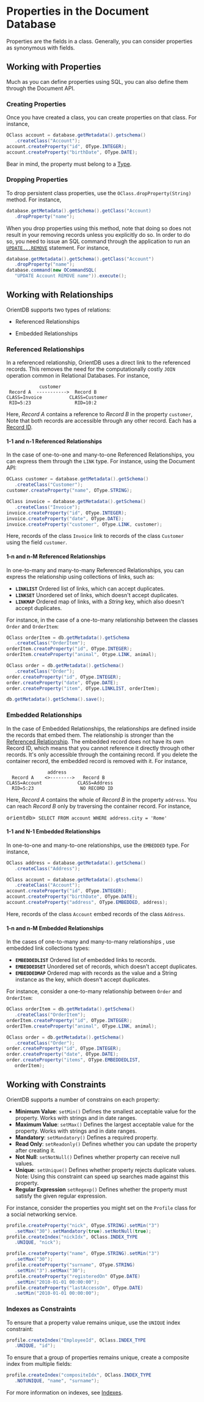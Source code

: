 # Properties in the Document Database

Properties are the fields in a class.  Generally, you can consider properties as synonymous with fields.

## Working with Properties

Much as you can define properties using SQL, you can also define them through the Document API.


### Creating Properties

Once you have created a class, you can create properties on that class.  For instance,

```java
OClass account = database.getMetadata().getschema()
   .createClass("Account");
account.createProperty("id", OType.INTEGER);
account.createProperty("birthDate", OType.DATE);
```

Bear in mind, the property must belong to a [Type](Types.md).


### Dropping Properties

To drop persistent class properties, use the `OClass.dropProperty(String)` method.  For instance,

```java
database.getMetadata().getSchema().getClass("Account)
   .dropProperty("name");
```

When you drop properties using this method, note that doing so does not result in your removing records unless you explicitly do so.  In order to do so, you need to issue an SQL command through the application to run an [`UPDATE...REMOVE`](SQL-Update.md) statement.  For instance,

```java
database.getMetadata().getSchema().getClass("Account")
   .dropProperty("name");
database.command(new OCommandSQL(
   "UPDATE Account REMOVE name")).execute();
```

## Working with Relationships

OrientDB supports two types of relations:

- Referenced Relationships

- Embedded Relationships

### Referenced Relationships

In a referenced relationship, OrientDB uses a direct link to the referenced records.  This removes the need for the computationally costly `JOIN` operation common in Relational Databases.  For instance,

```
            customer
 Record A  ----------->  Record B
CLASS=Invoice          CLASS=Customer
 RID=5:23                RID=10:2
```

Here, *Record A* contains a reference to *Record B* in the property `customer`,  Note that both records are accessible through any other record.  Each has a [Record ID](Concepts.md#record-id).

#### 1-1 and n-1 Referenced Relationships

In the case of one-to-one and many-to-one Referenced Relationships, you can express them through the `LINK` type.  For instance, using the Document API:

```java
OCLass customer = database.getMetadata().getSchema()
   .createClass("Customer");
customer.createProperty("name", OType.STRING);

OClass invoice = database.getMetadata().getSchema()
   .createClass("Invoice");
invoice.createProperty("id", OType.INTEGER);
invoice.createProperty("date", OType.DATE);
invoice.createProperty("customer", OType.LINK, customer);
```

Here, records of the class `Invoice` link to records of the class `Customer` using the field `customer`.


#### 1-n and n-M Referenced Relationships

In one-to-many and many-to-many Referenced Relationships, you can express the relationship using collections of links, such as:

- **`LINKLIST`** Ordered list of links, which can accept duplicates.
- **`LINKSET`** Unordered set of links, which doesn't accept duplicates.
- **`LINKMAP`** Ordered map of links, with a *String* key, which also doesn't accept duplicates.

For instance, in the case of a one-to-many relationship between the classes `Order` and `OrderItem`:

```java
OClass orderItem = db.getMetadata().getSchema
   .createClass("OrderItem");
orderItem.createProperty("id", OType.INTEGER);
orderItem.createProperty("animal", Otype.LINK, animal);

OClass order = db.getMetadata().getSchema()
   .createClass("Order");
order.createProperty("id", OType.INTEGER);
order.createProperty("date", OType.DATE);
order.createProperty("item", OType.LINKLIST, orderItem);

db.getMetadata().getSchema().save();
```



### Embedded Relationships

In the case of Embedded Relationships, the relationships are defined inside the records that embed them.  The relationship is stronger than the [Referenced Relationship](#referenced-relationships).  The embedded record does not have its own Record ID, which means that you cannot reference it directly through other records.  It's only accessible through the containing record.  If you delete the container record, the embedded record is removed with it.  For instance,

```
               address
  Record A    <>-------->   Record B
CLASS=Account             CLASS=Address
  RID=5:23                 NO RECORD ID
```


Here, *Record A* contains the whole of *Record B* in the property `address`.  You can reach *Record B* only by traversing the container record.  For instance,

<pre>
orientdb> <code class="lang-sql userinput">SELECT FROM account WHERE address.city = 'Rome'</code>
</pre>

#### 1-1 and N-1 Embedded Relationships

In one-to-one and many-to-one relationships, use the `EMBEDDED` type.  For instance,

```java
OClass address = database.getMetadata().getSchema()
   .createClass("Address");

OClass account = database.getMetadata().gtschema()
   .createClass("Account");
account.createProperty("id", OType.INTEGER);
account.createProperty("birthDate", OType.DATE);
account.createProperty("address", OType.EMBEDDED, address);
```

Here, records of the class `Account` embed records of the class `Address`.

#### 1-n and n-M Embedded Relationships

In the cases of one-to-many and many-to-many relationships , use embedded link collections types:

- **`EMBEDDEDLIST`** Ordered list of embedded links to records.
- **`EMBEDDEDSET`** Unordered set of records, which doesn't accept duplicates.
- **`EMBEDDEDMAP`** Ordered map with records as the value and a String instance as the key, which doesn't accept duplicates.

For instance, consider a one-to-many relationship between `Order` and `OrderItem`:

```java
OClass orderItem = db.getMetadata().getSchema()
   .createClass("OrderItem");
orderItem.createProperty("id", OType.INTEGER);
orderITem.createProperty("animal", OType.LINK, animal);

OClass order = db.getMetadata().getSchema()
   .createClass("Order");
order.createProperty("id", OType.INTEGER);
order.createProperty("date", OType.DATE);
order.createProperty("items", OType.EMBEDDEDLIST, 
   orderItem);
```

## Working with Constraints

OrientDB supports a number of constrains on each property:

- **Minimum Value**: `setMin()` Defines the smallest acceptable value for the property.  Works with strings and in date ranges.
- **Maximum Value**: `setMax()` Defines the largest acceptable value for the property.  Works with strings and in date ranges.
- **Mandatory**: `setMandatory()` Defines a required property.
- **Read Only**: `setReadonly()` Defines whether you can update the property after creating it.
- **Not Null**: `setNotNull()` Defines whether property can receive null values.
- **Unique**: `setUnique()` Defines whether property rejects duplicate values.  Note: Using this constraint can speed up searches made against this property. 
- **Regular Expression** `setRegexp()` Defines whether the property must satisfy the given regular expression.

For instance, consider the properties you might set on the `Profile` class for a social networking service.

```java
profile.createProperty("nick", OType.STRING).setMin("3")
   .setMax("30").setMandatory(true).setNotNull(true);
profile.createIndex("nickIdx", OClass.INDEX_TYPE
   .UNIQUE, "nick");

profile.createProperty("name", OType.STRING).setMin("3")
   .setMax("30");
profile.createProperty("surname", OType.STRING)
   .setMin("3").setMax("30");
profile.createProperty("registeredOn" OType.DATE)
   .setMin("2010-01-01 00:00:00");
profile.createProperty("lastAccessOn", OType.DATE)
   .setMin("2010-01-01 00:00:00");
```

### Indexes as Constraints


To ensure that a property value remains unique, use the `UNIQUE` index constraint:

```java
profile.createIndex("EmployeeId", OClass.INDEX_TYPE
   .UNIQUE, "id");
```

To ensure that a group of properties remains unique, create a composite index from multiple fields:

```java
profile.createIndex("compositeIdx", OClass.INDEX_TYPE
   .NOTUNIQUE, "name", "surname");
```

For more information on indexes, see [Indexes](Indexes.md).
